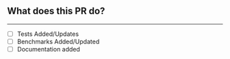 ## What does this PR do?


--------------------------------------

- [ ] Tests Added/Updates
- [ ] Benchmarks Added/Updated
- [ ] Documentation added